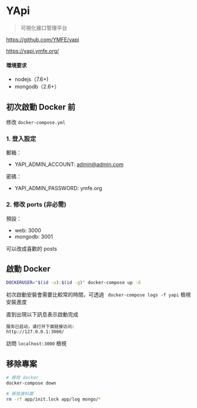 # YApi

> 可視化接口管理平台

https://github.com/YMFE/yapi

https://yapi.ymfe.org/

#### 環境要求
* nodejs（7.6+)
* mongodb（2.6+）

## 初次啟動 Docker 前

修改 `docker-compose.yml`

### 1. 登入設定

郵箱：

* YAPI_ADMIN_ACCOUNT: admin@admin.com

密碼：

* YAPI_ADMIN_PASSWORD: ymfe.org

### 2. 修改 ports (非必需)

預設：

* web: 3000
* mongodb: 3001

可以改成喜歡的 posts

## 啟動 Docker

``` bash
DOCKERUSER="$(id -u):$(id -g)" docker-compose up -d
```

初次啟動安裝會需要比較常的時間，可透過 ` docker-compose logs -f yapi` 檢視安裝進度

直到出現以下訊息表示啟動完成

    服务已启动，请打开下面链接访问:
    http://127.0.0.1:3000/


訪問 `localhost:3000` 檢視

## 移除專案

``` bash
# 移除 docker
docker-compose down

# 移除資料庫
rm -rf app/init.lock app/log mongo/*
```
